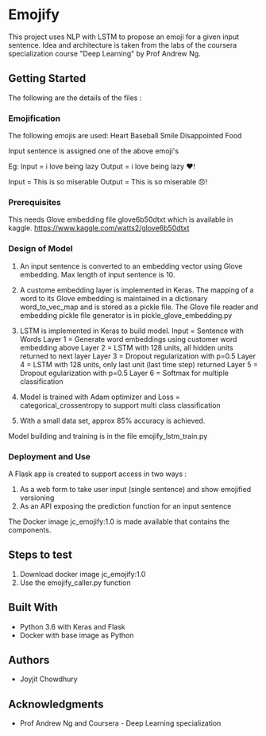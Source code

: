 # Emojify

This project uses NLP with LSTM to propose an emoji for a given input sentence.
Idea and architecture is taken from the labs of the coursera specialization course "Deep Learning" by Prof Andrew Ng.



## Getting Started

The following are the details of the files :

### Emojification

The following emojis are used:
    Heart
    Baseball
    Smile
    Disappointed
    Food

Input sentence is assigned one of the above emoji's

Eg:
Input = i love being lazy
Output = i love being lazy ❤️!

Input = This is so miserable
Output = This is so miserable 😞!


### Prerequisites

This needs Glove embedding file glove6b50dtxt which is available in kaggle. https://www.kaggle.com/watts2/glove6b50dtxt

### Design of Model

1. An input sentence is converted to an embedding vector using Glove embedding.
Max length of input sentence is 10.

2. A custome embedding layer is implemented in Keras.
The mapping of a word to its Glove embedding is maintained in a dictionary word_to_vec_map and is stored
as a pickle file. The Glove file reader and embedding pickle file generator is in pickle_glove_embedding.py

3. LSTM is implemented in Keras to build model.
 Input = Sentence with Words
 Layer 1 = Generate word embeddings using customer word embedding above
 Layer 2 = LSTM with 128 units, all hidden units returned to next layer
 Layer 3 = Dropout regularization with p=0.5
 Layer 4 = LSTM with 128 units, only last unit (last time step) returned
 Layer 5 = Dropout egularization with p=0.5
 Layer 6 = Softmax for multiple classification


4. Model is trained with Adam optimizer and Loss = categorical_crossentropy to support multi class classification

5. With a small data set, approx 85% accuracy is achieved.

Model building and training is in the file emojify_lstm_train.py

### Deployment and Use

A Flask app is created to support access in two ways :
1. As a web form to take user input (single sentence) and show emojified versioning
2. As an API exposing the prediction function for an input sentence


The Docker image jc_emojify:1.0 is made available that contains the components.


## Steps to test

1. Download docker image jc_emojify:1.0
2. Use the emojify_caller.py function

## Built With

* Python 3.6 with Keras and Flask
* Docker with base image as Python

## Authors

* Joyjit Chowdhury



## Acknowledgments

* Prof Andrew Ng and Coursera - Deep  Learning specialization

